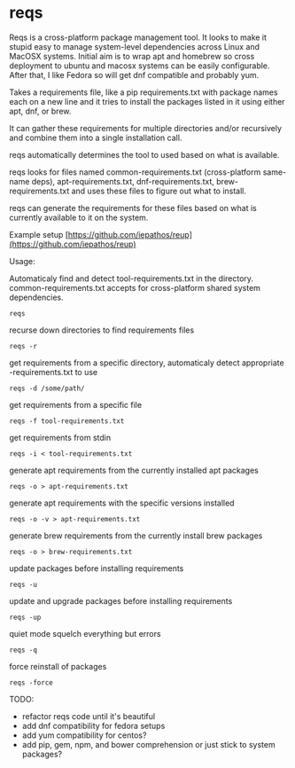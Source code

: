# reqs

Reqs is a cross-platform package management tool.  It looks to make it stupid easy to manage system-level dependencies across Linux and MacOSX systems.  Initial aim is to wrap apt and homebrew so cross deployment to ubuntu and macosx systems can be easily configurable.  After that, I like Fedora so will get dnf compatible and probably yum.

Takes a requirements file, like a pip requirements.txt with package names each on a new line and it tries to install the packages listed in it using either apt, dnf, or brew.

It can gather these requirements for multiple directories and/or recursively and combine them into a single installation call.

reqs automatically determines the tool to used based on what is available.

reqs looks for files named common-requirements.txt (cross-platform same-name deps), apt-requirements.txt, dnf-requirements.txt, brew-requirements.txt and uses these files to figure out what to install.

reqs can generate the requirements for these files based on what is currently available to it on the system.


Example setup [https://github.com/iepathos/reup](https://github.com/iepathos/reup)



Usage:

Automaticaly find and detect tool-requirements.txt in the directory.  common-requirements.txt accepts for cross-platform shared system dependencies.
```
reqs
```

recurse down directories to find requirements files
```
reqs -r
```

get requirements from a specific directory, automaticaly detect appropriate <system-tool>-requirements.txt to use
```
reqs -d /some/path/
```

get requirements from a specific file
```
reqs -f tool-requirements.txt
```

get requirements from stdin
```
reqs -i < tool-requirements.txt
```


generate apt requirements from the currently installed apt packages
```
reqs -o > apt-requirements.txt
```


generate apt requirements with the specific versions installed
```
reqs -o -v > apt-requirements.txt
```

generate brew requirements from the currently install brew packages
```
reqs -o > brew-requirements.txt
```

update packages before installing requirements
```
reqs -u
```

update and upgrade packages before installing requirements
```
reqs -up
```

quiet mode squelch everything but errors
```
reqs -q
```

force reinstall of packages
```
reqs -force
```

TODO:
+ refactor reqs code until it's beautiful
+ add dnf compatibility for fedora setups
+ add yum compatibility for centos?
+ add pip, gem, npm, and bower comprehension or just stick to system packages?
